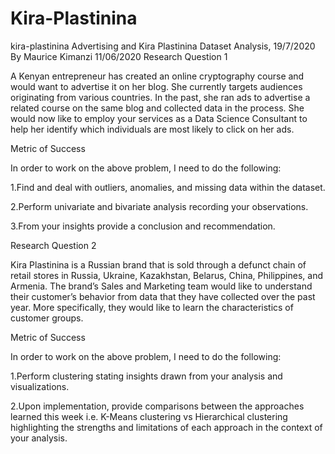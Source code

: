 # Kira-Plastinina

kira-plastinina
Advertising and Kira Plastinina Dataset Analysis, 19/7/2020
By Maurice Kimanzi 11/06/2020
Research Question 1

A Kenyan entrepreneur has created an online cryptography course and would want to advertise it on her blog. She currently targets audiences originating from various countries. In the past, she ran ads to advertise a related course on the same blog and collected data in the process. She would now like to employ your services as a Data Science Consultant to help her identify which individuals are most likely to click on her ads.

Metric of Success

In order to work on the above problem, I need to do the following:

1.Find and deal with outliers, anomalies, and missing data within the dataset.

2.Perform univariate and bivariate analysis recording your observations.

3.From your insights provide a conclusion and recommendation.

Research Question 2

Kira Plastinina is a Russian brand that is sold through a defunct chain of retail stores in Russia, Ukraine, Kazakhstan, Belarus, China, Philippines, and Armenia. The brand’s Sales and Marketing team would like to understand their customer’s behavior from data that they have collected over the past year. More specifically, they would like to learn the characteristics of customer groups.

Metric of Success

In order to work on the above problem, I need to do the following:

1.Perform clustering stating insights drawn from your analysis and visualizations.

2.Upon implementation, provide comparisons between the approaches learned this week i.e. K-Means clustering vs Hierarchical clustering highlighting the strengths and limitations of each approach in the context of your analysis.
